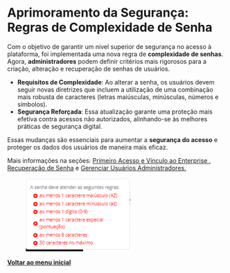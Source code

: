 # Aprimoramento da Segurança: Regras de Complexidade de Senha

Com o objetivo de garantir um nível superior de segurança no acesso à plataforma, foi implementada uma nova regra de **complexidade de senhas**. Agora, **administradores** podem definir critérios mais rigorosos para a criação, alteração e recuperação de senhas de usuários.

* **Requisitos de Complexidade**: Ao alterar a senha, os usuários devem seguir novas diretrizes que incluem a utilização de uma combinação mais robusta de caracteres (letras maiúsculas, minúsculas, números e símbolos).
* **Segurança Reforçada**: Essa atualização garante uma proteção mais efetiva contra acessos não autorizados, alinhando-se às melhores práticas de segurança digital.

Essas mudanças são essenciais para aumentar a **segurança do acesso** e proteger os dados dos usuários de maneira mais eficaz.

Mais informações na seções: [Primeiro Acesso e Vínculo ao Enterprise ](../../portal/acesso-ao-portal/primeiro-acesso-e-vinculo-ao-enterprise.md), [Recuperação de Senha](../../portal/acesso-ao-portal/recuperacao-de-senha.md) e [Gerenciar Usuários Administradores.](../../portal/usuarios/gerenciar-usuarios-administradores.md)

<figure><img src="../../../.gitbook/assets/image (266) (1).png" alt=""><figcaption></figcaption></figure>

[**Voltar ao menu inicial**](./)
